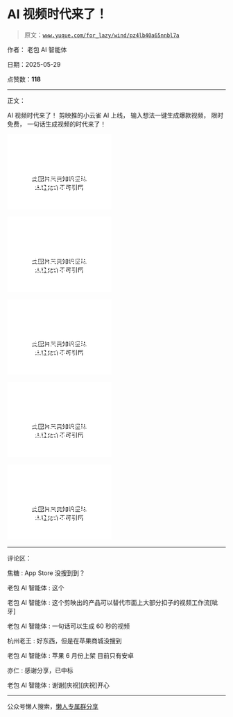 # AI 视频时代来了！

> 原文：[`www.yuque.com/for_lazy/wind/pz4lb40a65nnbl7a`](https://www.yuque.com/for_lazy/wind/pz4lb40a65nnbl7a)

作者： 老包 AI 智能体

日期：2025-05-29

点赞数：**118**

* * *

正文：

AI 视频时代来了！ 剪映推的小云雀 AI 上线， 输入想法一键生成爆款视频， 限时免费， 一句话生成视频的时代来了！

![](img/c1c5bee1c81932543569cc6d6f9a68a5.png "None")

![](img/ba734051f3473b0cdb31132bee84eee4.png "None")

![](img/d4fb4eceeeb27203522055e736f9b3cb.png "None")

![](img/77e8387087defc25353d283476ef21e3.png "None")

![](img/a40207ff10d6c331e6b22ded08175258.png "None")

* * *

评论区：

焦糖 : App Store 没搜到到？

老包 AI 智能体 : 这个

老包 AI 智能体 : 这个剪映出的产品可以替代市面上大部分扣子的视频工作流[呲牙]

老包 AI 智能体 : 一句话可以生成 60 秒的视频

杭州老王 : 好东西，但是在苹果商城没搜到

老包 AI 智能体 : 苹果 6 月份上架 目前只有安卓

亦仁 : 感谢分享，已中标

老包 AI 智能体 : 谢谢[庆祝][庆祝]开心

* * *

公众号懒人搜索，[懒人专属群分享](https://lazybook.fun/#/blog/group)